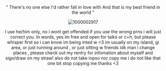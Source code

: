  <p align="center"


" There's no one else I'd rather fall in love with
And that is my best friend in the world "


 <p align="center"

![1000002917](https://github.com/user-attachments/assets/99454ddf-478d-4842-85f8-a8471a8a0d7b)
 <p align="center"
  
‎I use he/him only, no i wont get offended if you use the wrong prns i will just correct you. In words, yes im free and open for talks or c+h, but please whisper first so i can know im being inted w <3 ‎im usually on my island, gi area, or just running around , or just sitting w friends idk man i change places , please check out my rentry for infomation about myself and sign/draw on my straw! also do not take inpso nor copy me i do not like that one bit stop copying me thanks <3

 ‎ ‎ ‎ ‎ ‎ ‎ ‎ ‎ ‎ ‎ ‎ ‎ ‎ ‎ ‎ ‎ ‎ ‎ ‎ ‎ ‎ ‎ ‎ ‎ ‎ ‎ ‎ ‎ ‎ ‎ ‎ ‎  ‎ ‎ ‎ ‎ ‎‎ ‎ ‎ ‎ ‎ ‎ ‎ ‎ ‎ ‎ 

 <p align="center"





